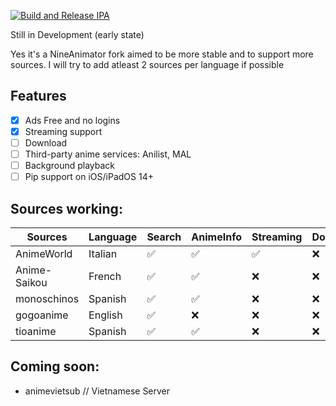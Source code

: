 [![Build and Release IPA](https://github.com/cranci1/AnimeLounge/actions/workflows/build.yml/badge.svg)](https://github.com/cranci1/AnimeLounge/actions/workflows/build.yml)

Still in Development (early state)

Yes it's a NineAnimator fork aimed to be more stable and to support more sources. I will try to add atleast 2 sources per language if possible

## Features

- [x] Ads Free and no logins
- [x] Streaming support
- [ ] Download
- [ ] Third-party anime services: Anilist, MAL
- [ ] Background playback
- [ ] Pip support on iOS/iPadOS 14+

## Sources working:

| Sources                       | Language     | Search     | AnimeInfo  | Streaming | Download |
| ----------------------------- | -----------  | --------   | -------    | ------    | -------- |
| AnimeWorld                    | Italian      | ✅         | ✅        |   ✅      | :x:      |
| Anime-Saikou                  | French       | ✅         | ✅        |   :x:     | :x:      |
| monoschinos                   | Spanish      | ✅         | ✅        |   :x:     | :x:      |
| gogoanime                     | English      | ✅         | :x:       |   :x:     | :x:       |
| tioanime                      | Spanish      | ✅         | ✅        |   :x:     | :x:      | 

## Coming soon:

- animevietsub // Vietnamese Server
